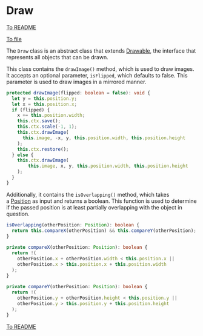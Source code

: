 # Draw

[To README](./../../../../README.md) 

[To file](./../../../../02_APP/PostRennen/src/app/component/post-rennen-game/models/draw.ts)

The `Draw` class is an abstract class that extends [Drawable](./../interfaces/drawable.md), the interface that represents all objects that can be drawn.

This class contains the `drawImage()` method, which is used to draw images. It accepts an optional parameter, `isFlipped`, which defaults to false. This parameter is used to draw images in a mirrored manner.

```Typescript
protected drawImage(flipped: boolean = false): void {  
  let y = this.position.y;  
  let x = this.position.x;  
  if (flipped) {  
    x += this.position.width;  
    this.ctx.save();  
    this.ctx.scale(-1, 1);  
    this.ctx.drawImage(  
      this.image, -x, y, this.position.width, this.position.height  
    );  
    this.ctx.restore();  
  } else {  
    this.ctx.drawImage(
	    this.image, x, y, this.position.width, this.position.height
    );  
  }  
}
```

Additionally, it contains the `isOverlapping()` method, which takes a [Position](./../utils/position.md) as input and returns a boolean. This function is used to determine if the passed position is at least partially overlapping with the object in question.

```Typescript
isOverlapping(otherPosition: Position): boolean {  
  return this.compareX(otherPosition) && this.compareY(otherPosition);  
}  
  
private compareX(otherPosition: Position): boolean {  
  return !(  
    otherPosition.x + otherPosition.width < this.position.x ||  
    otherPosition.x > this.position.x + this.position.width  
  );  
}  
  
private compareY(otherPosition: Position): boolean {  
  return !(  
    otherPosition.y + otherPosition.height < this.position.y ||  
    otherPosition.y > this.position.y + this.position.height  
  );  
}
```

[To README](./../../../../README.md) 
